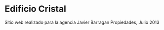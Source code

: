 <h1>Edificio Cristal</h1>

Sitio web realizado para la agencia Javier Barragan Propiedades, Julio 
2013



